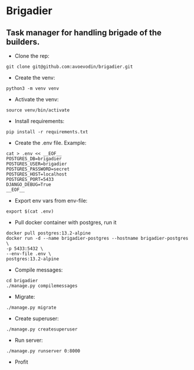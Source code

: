 # Brigadier
## Task manager for handling brigade of the builders.

* Clone the rep:
```shell
git clone git@github.com:avoevodin/brigadier.git
```
* Create the venv:
```shell
python3 -m venv venv
```
* Activate the venv:
```shell
source venv/bin/activate
```
* Install requirements:
```shell
pip install -r requirements.txt
```
* Create the .env file. Example:
```shell
cat > .env << __EOF__
POSTGRES_DB=brigadier
POSTGRES_USER=brigadier
POSTGRES_PASSWORD=secret
POSTGRES_HOST=localhost
POSTGRES_PORT=5433
DJANGO_DEBUG=True
__EOF__
```
* Export env vars from env-file:
```shell
export $(cat .env)
```
* Pull docker container with postgres, run it
```shell
docker pull postgres:13.2-alpine
docker run -d --name brigadier-postgres --hostname brigadier-postgres \
-p 5433:5432 \
--env-file .env \
postgres:13.2-alpine
```
* Compile messages:
```shell
cd brigadier
./manage.py compilemessages
```
* Migrate:
```shell
./manage.py migrate
```
* Create superuser:
```shell
./manage.py createsuperuser
```
* Run server:
```shell
./manage.py runserver 0:8000
```
* Profit